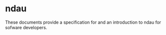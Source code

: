 # ndau
These documents provide a specification for and an introduction to ndau for sofware developers.